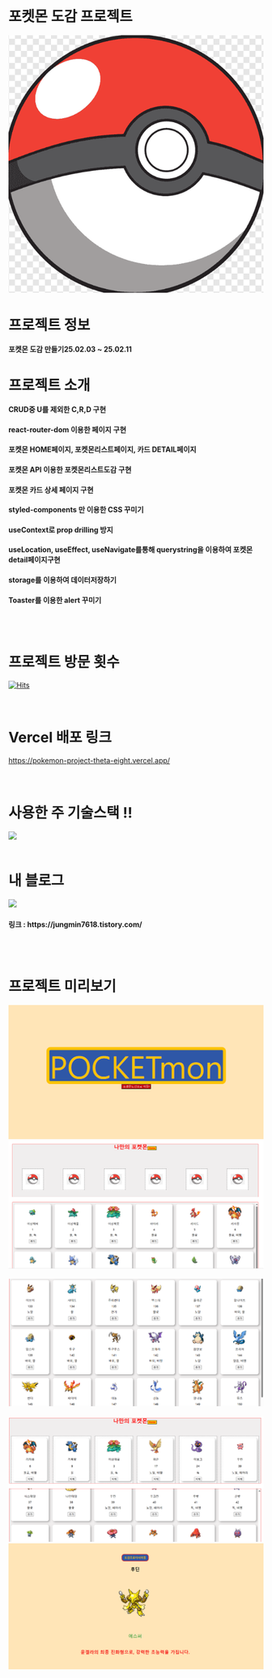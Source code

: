 # 포켓몬 도감 프로젝트
<img src="https://github.com/JungminLee97/pokemon-project/blob/main/pokeballREADME.png" />

# 프로젝트 정보
<h4>포켓몬 도감 만들기25.02.03 ~ 25.02.11</h4>

# 프로젝트 소개 
<h4>CRUD중 U를 제외한 C,R,D 구현</h4>
<h4>react-router-dom 이용한 페이지 구현</h4>
<h4>포켓몬 HOME페이지, 포켓몬리스트페이지, 카드 DETAIL페이지</h4>
<h4>포켓몬 API 이용한 포켓몬리스트도감 구현</h4>
<h4>포켓몬 카드 상세 페이지 구현</h4>
<h4>styled-components 만 이용한 CSS 꾸미기</h4>
<h4>useContext로 prop drilling 방지</h4>
<h4>useLocation, useEffect, useNavigate를통해 querystring을 이용하여 포켓몬detail페이지구현 </h4>
<h4>storage를 이용하여 데이터저장하기</h4>
<h4>Toaster를 이용한 alert 꾸미기</h4>
<br><br>

# 프로젝트 방문 횟수
[![Hits](https://hits.seeyoufarm.com/api/count/incr/badge.svg?url=https%3A%2F%2Fpokemon-project-theta-eight.vercel.app&count_bg=%2379C83D&title_bg=%23555555&icon=&icon_color=%23E7E7E7&title=hits&edge_flat=false)](https://hits.seeyoufarm.com)
<br><br><br>

# Vercel 배포 링크
https://pokemon-project-theta-eight.vercel.app/
<br> <br><br>

# 사용한 주 기술스택 !!
<img src="https://img.shields.io/badge/react-61DAFB?style=for-the-badge&logo=react&logoColor=black">
<br> <br>

#  내 블로그  
<img src="https://img.shields.io/badge/Tistory-ff6252?style=for-the-badge&logo=Tistory&logoColor=white">       
<h4>링크 :  https://jungmin7618.tistory.com/  </h4>
<br> <br>

# 프로젝트 미리보기
<img src="https://github.com/JungminLee97/pokemon-project/blob/main/%EC%8A%A4%ED%81%AC%EB%A6%B0%EC%83%B7%202025-02-11%20112308.png" />
<img src="https://github.com/JungminLee97/pokemon-project/blob/main/%EC%8A%A4%ED%81%AC%EB%A6%B0%EC%83%B7%202025-02-11%20112318.png" />
<br><br>
<img src="https://github.com/JungminLee97/pokemon-project/blob/main/%EC%8A%A4%ED%81%AC%EB%A6%B0%EC%83%B7%202025-02-11%20112401.png" />
<br><br>
<img src="https://github.com/JungminLee97/pokemon-project/blob/main/%EC%8A%A4%ED%81%AC%EB%A6%B0%EC%83%B7%202025-02-11%20112442.png" />
<img src="https://github.com/JungminLee97/pokemon-project/blob/main/%EC%8A%A4%ED%81%AC%EB%A6%B0%EC%83%B7%202025-02-11%20112516.png" />
